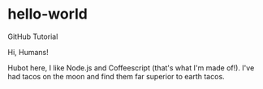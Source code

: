 # hello-world

GitHub Tutorial

Hi, Humans!

Hubot here, I like Node.js and Coffeescript (that's what I'm made of!).
I've had tacos on the moon and find them far superior to earth tacos.
